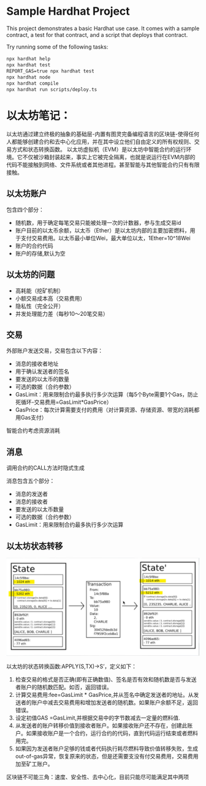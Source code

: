 # Sample Hardhat Project

This project demonstrates a basic Hardhat use case. It comes with a sample contract, a test for that contract, and a script that deploys that contract.

Try running some of the following tasks:

```shell
npx hardhat help
npx hardhat test
REPORT_GAS=true npx hardhat test
npx hardhat node
npx hardhat compile
npx hardhat run scripts/deploy.ts
```

# 以太坊笔记：

以太坊通过建立终极的抽象的基础层-内置有图灵完备编程语言的区块链-使得任何人都能够创建合约和去中心化应用，并在其中设立他们自由定义的所有权规则、交易方式和状态转换函数。
以太坊虚拟机（EVM）是以太坊中智能合约的运行环境。它不仅被沙箱封装起来，事实上它被完全隔离，也就是说运行在EVM内部的代码不能接触到网络、文件系统或者其他进程。甚至智能与其他智能合约只有有限接触。

## 以太坊账户

包含四个部分：

- 随机数，用于确定每笔交易只能被处理一次的计数器，参与生成交易id
- 账户目前的以太币余额，以太币（Ether）是以太坊内部的主要加密燃料，用于支付交易费用。以太币最小单位Wei，最大单位以太，1Ether=10^18Wei
- 账户的合约代码
- 账户的存储,默认为空

## 以太坊的问题

- 高耗能（挖矿机制）
- 小额交易成本高（交易费用）
- 隐私性（完全公开）
- 并发处理能力差（每秒10～20笔交易）

## 交易

外部账户发送交易，交易包含以下内容：

- 消息的接收者地址
- 用于确认发送者的签名
- 要发送的以太币的数量
- 可选的数据（合约参数）
- GasLimit：用来限制合约最多执行多少次运算（每5个Byte需要1个Gas，防止死循环-交易费用=GasLimit\*GasPrice）
- GasPrice：每次计算需要支付的费用（对计算资源、存储资源、带宽的消耗都用Gas支付）

智能合约考虑资源消耗

## 消息

调用合约的CALL方法时隐式生成

消息包含五个部分：

- 消息的发送者
- 消息的接收者
- 要发送的以太币数量
- 可选的数据（合约参数）
- GasLimit：用来限制合约最多执行多少次运算

## 以太坊状态转移

![alt text](image.png)

以太坊的状态转换函数:APPLY(S,TX)->S’，定义如下：

1. 检查交易的格式是否正确(即有正确数值)、签名是否有效和随机数是否与发送者账户的随机数匹配。如否，返回错误。
2. 计算交易费用:fee=GasLimit \* GasPrice,并从签名中确定发送者的地址。从发送者的账户中减去交易费用和增加发送者的随机数。如果账户余额不足，返回错误。
3. 设定初值GAS =GasLimit,并根据交易中的字节数减去一定量的燃料值.
4. 从发送者的账户转移价值到接收者账户。如果接收账户还不存在，创建此账户。如果接收账户是一个合约，运行合约的代码，直到代码运行结束或者燃料用完。
5. 如果因为发送者账户足够的钱或者代码执行耗尽燃料导致价值转移失败，生成out-of-gas异常，恢复原来的状态，但是还需要支没有付交易费用，交易费用加至矿工账户。

区块链不可能三角：速度、安全性、去中心化，目前只能尽可能满足其中两项
